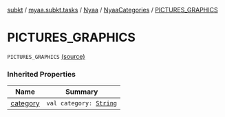 [subkt](../../../index.md) / [myaa.subkt.tasks](../../index.md) / [Nyaa](../index.md) / [NyaaCategories](index.md) / [PICTURES_GRAPHICS](./-p-i-c-t-u-r-e-s_-g-r-a-p-h-i-c-s.md)

# PICTURES_GRAPHICS

`PICTURES_GRAPHICS` [(source)](https://github.com/Myaamori/SubKt/blob/0.1.10/src/main/kotlin/myaa/subkt/tasks/tasks.kt#L794)

### Inherited Properties

| Name | Summary |
|---|---|
| [category](category.md) | `val category: `[`String`](https://kotlinlang.org/api/latest/jvm/stdlib/kotlin/-string/index.html) |
